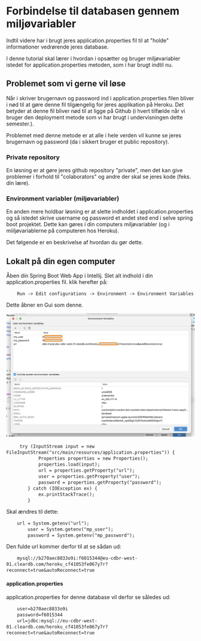 <!-- JS use if these pages are used as githubpages. can be deleted if used elsewhere -->
<script src="https://code.jquery.com/jquery-3.2.1.min.js"></script>
<script src="../script.js"></script> 

# Forbindelse til databasen gennem miljøvariabler
Indtil videre har i brugt jeres application.properties fil til at "holde" informationer vedrørende jeres database.

I denne tutorial skal lærer i hvordan i opsætter og bruger miljøvariabler istedet for application.properties metoden, som i har brugt indtil nu. 

## Problemet som vi gerne vil løse 
Når i skriver brugernavn og password ind i application.properties filen bliver i nød til at gøre denne fil tilgængelig for jeres applikation på Heroku. Det betyder at denne fil bliver nød til at ligge på Github (i hvert tilfælde når vi bruger den deployment metode som vi har brugt i undervisningen dette semester.).    

Problemet med denne metode er at alle i hele verden vil kunne se jeres brugernavn og password (da i sikkert bruger et public repository).    

### Private repository
En løsning er at gøre jeres github repository "private", men det kan give problemer i forhold til "colaborators" og andre der skal se jeres kode (feks. din lære).     

### Environment variabler (miljøvariabler)
En anden mere holdbar løsning er at slette indholdet i application.properties og så istedet skrive username og password et andet sted end i selve spring boot projektet. Dette kan gøres i din computers miljøvariabler (og i miiljøvariablerne på computeren hos Heroku).

Det følgende er en beskrivelse af hvordan du gør dette. 

## Lokalt på din egen computer

Åben din Spring Boot Web App i Intellij. Slet alt indhold i din application.properties fil. klik herefter på:

````
	Run -> Edit configurations -> Environment -> Environment Variables
```` 
Dette åbner en Gui som denne.    

![](img/env_1.png)

````
	 try (InputStream input = new FileInputStream("src/main/resources/application.properties")) {
            Properties properties = new Properties();
            properties.load(input);
            url = properties.getProperty("url");
            user = properties.getProperty("user");
            password = properties.getProperty("password");
        } catch (IOException ex) {
            ex.printStackTrace();
        }
````

Skal ændres til dette:    


````
	url = System.getenv("url"); 
        user = System.getenv("mp_user"); 
        password = System.getenv("mp_password"); 

````


Den fulde url kommer derfor til at se sådan ud:
````
	mysql://b270aec8833o9i:f6015344@eu-cdbr-west-01.cleardb.com/heroku_cf41053fe067y7r?reconnect=true&autoReconnect=true 
````

#### application.properties 
application.properties for denne database vil derfor se således ud:

```` 
	user=b270aec8833o9i
	password=f6015344
	url=jdbc:mysql://eu-cdbr-west-01.cleardb.com/heroku_cf41053fe067y7r?reconnect=true&autoReconnect=true
```` 
